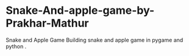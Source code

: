 # Snake-And-apple-game-by-Prakhar-Mathur
Snake and Apple Game Building snake and apple game in pygame and python .
